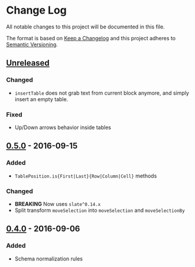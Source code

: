 # Change Log
All notable changes to this project will be documented in this file.

The format is based on [Keep a Changelog](http://keepachangelog.com/) and this project adheres to [Semantic Versioning](http://semver.org/).

## [Unreleased]

### Changed
- `insertTable` does not grab text from current block anymore, and simply insert an empty table.

### Fixed
- Up/Down arrows behavior inside tables

## [0.5.0] - 2016-09-15
### Added
- `TablePosition.is{First|Last}{Row|Column|Cell}` methods

### Changed
- **BREAKING** Now uses `slate^0.14.x`
- Split transform `moveSelection` into `moveSelection` and `moveSelectionBy`

## [0.4.0] - 2016-09-06
### Added
- Schema normalization rules

  [Unreleased]: https://github.com/GitbookIO/slate-edit-table/compare/0.5.0...HEAD
  [0.5.0]: https://github.com/GitbookIO/slate-edit-table/compare/0.4.0...0.5.0
  [0.4.0]: https://github.com/GitbookIO/slate-edit-table/compare/0.3.0...0.4.0
